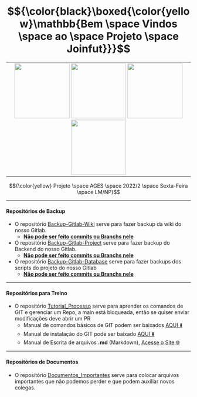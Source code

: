 # $${\color{black}\boxed{\color{yellow}\mathbb{Bem \space Vindos \space ao \space Projeto \space Joinfut}}}$$

<table align="center"><tr><td align="center" width="9999">
<img src="https://user-images.githubusercontent.com/18719295/188202488-7b14ee15-23a9-475d-a593-7d76c80318ef.gif" width=150 height=150>
<img src="https://user-images.githubusercontent.com/18719295/188202491-b1c766b4-e896-4983-8762-ae28afba3975.gif" width=150 height=150>
<img src="https://user-images.githubusercontent.com/18719295/188202493-50ecace2-adb7-4706-bb1e-bbb9d97e98cd.gif" width=150 height=150>
<img src="https://user-images.githubusercontent.com/18719295/188202511-e8f83e1e-779b-4ac7-8964-343a832cbd4c.gif" width=150 height=150>
</td></tr></table

##### $${\color{yellow} Projeto \space AGES \space 2022/2 \space Sexta-Feira \space LM/NP}$$

---

#### Repositórios de Backup

* O repositório [Backup-Gitlab-Wiki](https://github.com/Equipe-JoinFut/Backup-Gitlab-Wiki) serve para fazer backup da wiki do nosso Gitlab.
   * [**Não pode ser feito commits ou Branchs nele**]()
* O repositório [Backup-Gitlab-Project](https://github.com/Equipe-JoinFut/Backup-Gitlab-Project) serve para fazer backup do Backend do nosso Gitlab. 
   * [**Não pode ser feito commits ou Branchs nele**]()
* O repositório [Backup-Gitlab-Database](https://github.com/Equipe-JoinFut/Backup-Gitlab-Database) serve para fazer backups dos scripts do projeto do nosso Gitlab
  * [**Não pode ser feito commits ou Branchs nele**]()
   
---

#### Repositórios para Treino

* O repositório [Tutorial_Processo](https://github.com/Equipe-JoinFut/Tutorial_Processo) serve para aprender os comandos de GIT e gerenciar um Repo, a main está bloqueada, então se quiser enviar modificações deve abrir um PR
  * Manual de comandos básicos de GIT podem ser baixados [AQUI ⬇️](https://github.com/F4NT0/ages-online-git/raw/master/Git-Manual/Manual-Curso-Git.pdf)
  * Manual de instalação do GIT pode ser baixado [AQUI ⬇️](https://github.com/F4NT0/ages-online-git/raw/master/Instalation/Instala%C3%A7%C3%A3o%20do%20GIT.pdf)
  * Manual de Escrita de arquivos **.md** (Markdown), [Acesse o Site 🌐](https://f4nt0.github.io/PR0GR4M1NG/pages/tut_pages/home.html)

---

#### Repositórios de Documentos

* O repositório [Documentos_Importantes](https://github.com/Equipe-JoinFut/Documentos_Importantes) serve para colocar arquivos importantes que não podemos perder e que podem auxiliar novos colegas.
